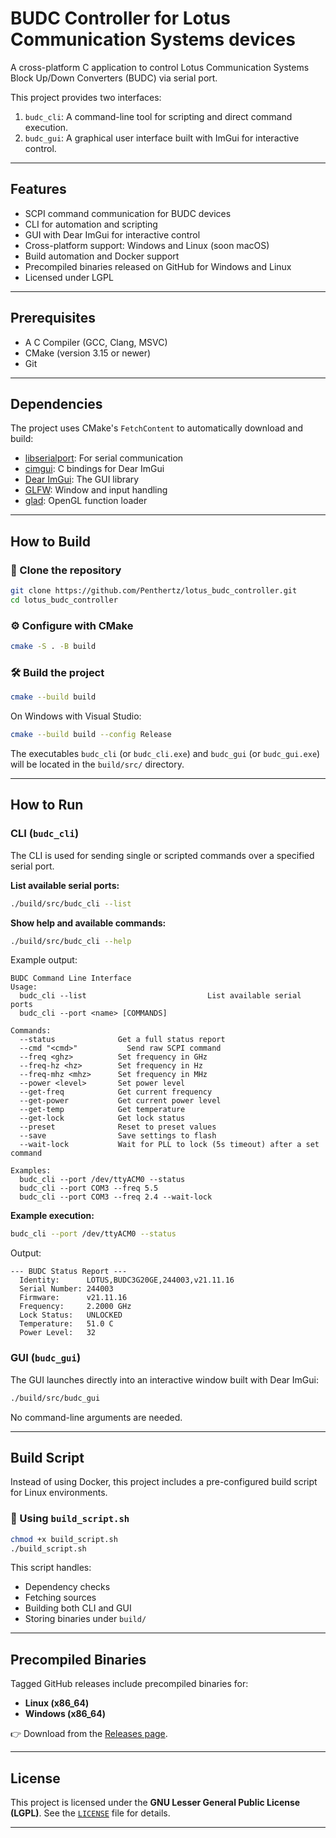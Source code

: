 # BUDC Controller for Lotus Communication Systems devices

A cross-platform C application to control Lotus Communication Systems Block Up/Down Converters (BUDC) via serial port.

This project provides two interfaces:

1. `budc_cli`: A command-line tool for scripting and direct command execution.
2. `budc_gui`: A graphical user interface built with ImGui for interactive control.

---

## Features

* SCPI command communication for BUDC devices
* CLI for automation and scripting
* GUI with Dear ImGui for interactive control
* Cross-platform support: Windows and Linux (soon macOS)
* Build automation and Docker support
* Precompiled binaries released on GitHub for Windows and Linux
* Licensed under LGPL

---

## Prerequisites

* A C Compiler (GCC, Clang, MSVC)
* CMake (version 3.15 or newer)
* Git

---

## Dependencies

The project uses CMake's `FetchContent` to automatically download and build:

* [libserialport](https://sigrok.org/wiki/Libserialport): For serial communication
* [cimgui](https://github.com/cimgui/cimgui): C bindings for Dear ImGui
* [Dear ImGui](https://github.com/ocornut/imgui): The GUI library
* [GLFW](https://www.glfw.org/): Window and input handling
* [glad](https://glad.dav1d.de/): OpenGL function loader

---

## How to Build

### 🧬 Clone the repository

```bash
git clone https://github.com/Penthertz/lotus_budc_controller.git
cd lotus_budc_controller
```

### ⚙️ Configure with CMake

```bash
cmake -S . -B build
```

### 🛠️ Build the project

```bash
cmake --build build
```

On Windows with Visual Studio:

```bash
cmake --build build --config Release
```

The executables `budc_cli` (or `budc_cli.exe`) and `budc_gui` (or `budc_gui.exe`) will be located in the `build/src/` directory.

---

## How to Run

### CLI (`budc_cli`)

The CLI is used for sending single or scripted commands over a specified serial port.

**List available serial ports:**

```bash
./build/src/budc_cli --list
```

**Show help and available commands:**

```bash
./build/src/budc_cli --help
```

Example output:

```
BUDC Command Line Interface
Usage:
  budc_cli --list                           List available serial ports
  budc_cli --port <name> [COMMANDS]

Commands:
  --status              Get a full status report
  --cmd "<cmd>"           Send raw SCPI command
  --freq <ghz>          Set frequency in GHz
  --freq-hz <hz>        Set frequency in Hz
  --freq-mhz <mhz>      Set frequency in MHz
  --power <level>       Set power level
  --get-freq            Get current frequency
  --get-power           Get current power level
  --get-temp            Get temperature
  --get-lock            Get lock status
  --preset              Reset to preset values
  --save                Save settings to flash
  --wait-lock           Wait for PLL to lock (5s timeout) after a set command

Examples:
  budc_cli --port /dev/ttyACM0 --status
  budc_cli --port COM3 --freq 5.5
  budc_cli --port COM3 --freq 2.4 --wait-lock
```

**Example execution:**

```bash
budc_cli --port /dev/ttyACM0 --status
```

Output:

```
--- BUDC Status Report ---
  Identity:      LOTUS,BUDC3G20GE,244003,v21.11.16
  Serial Number: 244003
  Firmware:      v21.11.16
  Frequency:     2.2000 GHz
  Lock Status:   UNLOCKED
  Temperature:   51.0 C
  Power Level:   32
```

### GUI (`budc_gui`)

The GUI launches directly into an interactive window built with Dear ImGui:

```bash
./build/src/budc_gui
```

No command-line arguments are needed.

---

## Build Script

Instead of using Docker, this project includes a pre-configured build script for Linux environments.

### 🧪 Using `build_script.sh`

```bash
chmod +x build_script.sh
./build_script.sh
```

This script handles:

* Dependency checks
* Fetching sources
* Building both CLI and GUI
* Storing binaries under `build/`

---

## Precompiled Binaries

Tagged GitHub releases include precompiled binaries for:

* **Linux (x86\_64)**
* **Windows (x86\_64)**

👉 Download from the [Releases page](https://github.com/Penthertz/lotus_budc_controller/releases).

---

## License

This project is licensed under the **GNU Lesser General Public License (LGPL)**. See the [`LICENSE`](./LICENSE) file for details.

---
